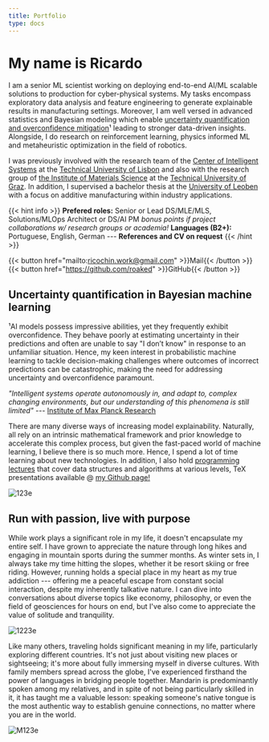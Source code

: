 ```yaml
---
title: Portfolio
type: docs
---
```


# **My name is Ricardo**

I am a senior ML scientist working on deploying end-to-end AI/ML scalable solutions to production for cyber-physical systems. My tasks encompass exploratory data analysis and feature engineering to generate explainable results in manufacturing settings. Moreover, I am well versed in advanced statistics and Bayesian modeling which enable [uncertainty quantification and overconfidence mitigation](https://ricardochin.com/#uncertainty-quantification-in-bayesian-machine-learning)¹ leading to stronger data-driven insights. Alongside, I do research on reinforcement learning, physics informed ML and metaheuristic optimization in the field of robotics.

I was previously involved with the research team of the [Center of Intelligent Systems](https://csi.idmec.tecnico.ulisboa.pt/) at the [Technical University of Lisbon](https://tecnico.ulisboa.pt/en/) and also with the research group of [the Institute of Materials Science](https://www.tugraz.at/institute/imat/home) at the [Technical University of Graz](https://www.tugraz.at/en/home). In addition, I supervised a bachelor thesis at the [University of Leoben](https://www.unileoben.ac.at/en/) with a focus on additive manufacturing within industry applications.

{{< hint info >}}
**Prefered roles:** Senior or Lead DS/MLE/MLS, Solutions/MLOps Architect or DS/AI PM
*bonus points if project collaborations w/ research groups or academia!*
**Languages (B2+):** Portuguese, English, German --- **References and CV on request**
{{< /hint >}}

{{< button href="mailto:ricochin.work@gmail.com" >}}Mail{{< /button >}}
{{< button href="https://github.com/roaked" >}}GitHub{{< /button >}}

## **Uncertainty quantification in Bayesian machine learning**

¹AI models possess impressive abilities, yet they frequently exhibit overconfidence. They behave poorly at estimating uncertainty in their predictions and often are unable to say "I don’t know" in response to an unfamiliar situation. Hence, my keen interest in probabilistic machine learning to tackle decision-making challenges where outcomes of incorrect predictions can be catastrophic, making the need for addressing uncertainty and overconfidence paramount.

*"Intelligent systems operate autonomously in, and adapt to, complex changing environments, but our understanding of this phenomena is still limited"* --- [Institute of Max Planck Research](https://imprs.is.mpg.de/)

There are many diverse ways of increasing model explainability. Naturally, all rely on an intrinsic mathematical framework and prior knowledge to accelerate this complex process, but given the fast-paced world of machine learning, I believe there is so much more. Hence, I spend a lot of time learning about new technologies. In addition, I also hold [programming lectures](https://ricardochin.com/docs/lectures/) that cover data structures and algorithms at various levels, TeX presentations available @ [my Github page!](https://github.com/roaked/programming-lectures)

![123e](https://live.staticflickr.com/65535/53351935583_2203c22f2f_c.jpg)

## **Run with passion, live with purpose**

While work plays a significant role in my life, it doesn't encapsulate my entire self. I have grown to appreciate the nature through long hikes and engaging in mountain sports during the summer months. As winter sets in, I always take my time hitting the slopes, whether it be resort skiing or free riding. However, running holds a special place in my heart as my true addiction --- offering me a peaceful escape from constant social interaction, despite my inherently talkative nature. I can dive into conversations about diverse topics like economy, philosophy, or even the field of geosciences for hours on end, but I've also come to appreciate the value of solitude and tranquility.

![1223e](https://live.staticflickr.com/65535/53508758200_1562f1d34e_c.jpg)

Like many others, traveling holds significant meaning in my life, particularly exploring different countries.  It's not just about visiting new places or sightseeing; it's more about fully immersing myself in diverse cultures. With family members spread across the globe, I've experienced firsthand the power of languages in bridging people together. Mandarin is predominantly spoken among my relatives, and in spite of not being particularly skilled in it, it has taught me a valuable lesson: speaking someone's native tongue is the most authentic way to establish genuine connections, no matter where you are in the world.

![M123e](https://live.staticflickr.com/65535/53343069030_6d4e5837cd_c.jpg)


